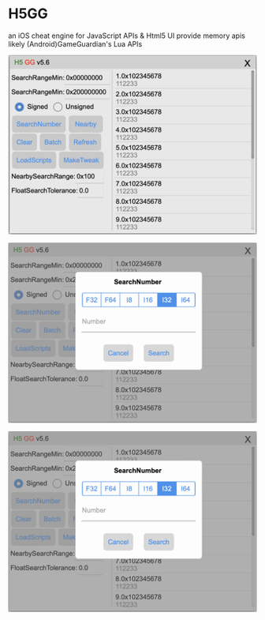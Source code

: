 # H5GG
an iOS cheat engine for JavaScript APIs &amp; Html5 UI
provide memory apis likely (Android)GameGuardian's Lua APIs

![text](/pictures/h5gg1.png)

![text](/pictures/h5gg2.png)

![text](/pictures/h5gg2.png)